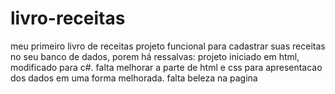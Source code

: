 # livro-receitas
meu primeiro livro de receitas
projeto funcional para cadastrar suas receitas no seu banco de dados, porem há ressalvas:
projeto iniciado em html, modificado para c#.
falta melhorar a parte de html e css para apresentacao dos dados em uma forma melhorada.
falta beleza na pagina
